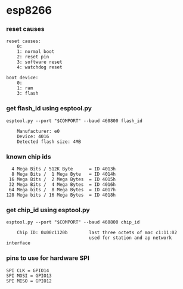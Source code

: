 # esp8266

### reset causes

    reset causes:
        0: 
        1: normal boot
        2: reset pin
        3: software reset
        4: watchdog reset

    boot device:
        0:
        1: ram
        3: flash

### get flash_id using esptool.py

    esptool.py --port "$COMPORT" --baud 460800 flash_id

        Manufacturer: e0
        Device: 4016
        Detected flash size: 4MB

### known chip ids

      4 Mega Bits / 512K Byte      = ID 4013h
      8 Mega Bits /  1 Mega Byte   = ID 4014h
     16 Mega Bits /  2 Mega Bytes  = ID 4015h
     32 Mega Bits /  4 Mega Bytes  = ID 4016h
     64 Mega bits /  8 Mega Bytes  = ID 4017h
    128 Mega bits / 16 Mega Bytes  = ID 4018h

### get chip_id using esptool.py

    esptool.py --port "$COMPORT" --baud 460800 chip_id

        Chip ID: 0x00c1120b        last three octets of mac c1:11:02
                                   used for station and ap network interface
                                   

### pins to use for hardware SPI

    SPI CLK = GPIO14
    SPI MOSI = GPIO13
    SPI MISO = GPIO12

